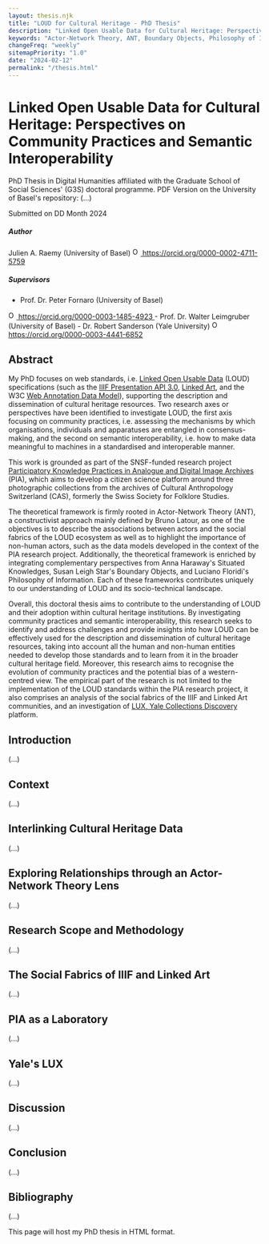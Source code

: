 ```yaml
---
layout: thesis.njk
title: "LOUD for Cultural Heritage - PhD Thesis"
description: "Linked Open Usable Data for Cultural Heritage: Perspectives on Community Practices and Semantic Interoperability – My PhD focuses on web standards, i.e. Linked Open Usable Data (LOUD) specifications (such as the IIIF Presentation API 3.0, Linked Art, and the W3C Web Annotation Data Model, supporting the description and dissemination of cultural heritage resources. Two research axes or perspectives have been identified to investigate LOUD, the first axis focusing on community practices, i.e. assessing the mechanisms by which organisations, individuals and apparatuses are entangled in consensus-making, and the second on semantic interoperability, i.e. how to make data meaningful to machines in a standardised and interoperable manner. This work is grounded as part of the SNSF-funded research project Participatory Knowledge Practices in Analogue and Digital Image Archives (PIA), which aims to develop a citizen science platform around three photographic collections from the archives of Cultural Anthropology Switzerland (CAS), formerly the Swiss Society for Folklore Studies. The theoretical framework is firmly rooted in Actor-Network Theory (ANT), a constructivist approach mainly defined by Bruno Latour, as one of the objectives is to describe the associations between actors and the social fabrics of the LOUD ecosystem as well as to highlight the importance of non-human actors, such as the data models developed in the context of the PIA research project. Additionally, the theoretical framework is enriched by integrating complementary perspectives from Anna Haraway's Situated Knowledges, Susan Leigh Star's Boundary Objects, and Luciano Floridi's Philosophy of Information. Each of these frameworks contributes uniquely to our understanding of LOUD and its socio-technical landscape. Overall, this doctoral thesis aims to contribute to the understanding of LOUD and their adoption within cultural heritage institutions. By investigating community practices and semantic interoperability, this research seeks to identify and address challenges and provide insights into how LOUD can be effectively used for the description and dissemination of cultural heritage resources, taking into account all the human and non-human entities needed to develop those standards and to learn from it in the broader cultural heritage field. Moreover, this research aims to recognise the evolution of community practices and the potential bias of a western-centred view. The empirical part of the research is not limited to the implementation of the LOUD standards within the PIA research project, it also comprises an analysis of the social fabrics of the IIIF and Linked Art communities, and an investigation of LUX, Yale Collections Discovery platform."
keywords: "Actor-Network Theory, ANT, Boundary Objects, Philosophy of Information, Situated Knowledges, Science and Technology Studies, STS, DH, PhD Thesis in Digital Humanities, Citizen Science"
changeFreq: "weekly"
sitemapPriority: "1.0"
date: "2024-02-12"
permalink: "/thesis.html"
---
```


# Linked Open Usable Data for Cultural Heritage: Perspectives on Community Practices and Semantic Interoperability

PhD Thesis in Digital Humanities affiliated with the Graduate School of Social Sciences' (G3S) doctoral programme. PDF Version on the University of Basel's repository: (...)

Submitted on DD Month 2024

##### Author 

Julien A. Raemy (University of Basel) <a href="https://orcid.org/0000-0002-4711-5759" target="_blank">
<img alt="ORCID logo" src="https://info.orcid.org/wp-content/uploads/2019/11/orcid_16x16.png" width="16" height="16" />
https://orcid.org/0000-0002-4711-5759
</a>

##### Supervisors 
- Prof. Dr. Peter Fornaro (University of Basel) <a href="https://orcid.org/0000-0003-1485-4923" target="_blank">
<img alt="ORCID logo" src="https://info.orcid.org/wp-content/uploads/2019/11/orcid_16x16.png" width="16" height="16" />
https://orcid.org/0000-0003-1485-4923
</a>
- Prof. Dr. Walter Leimgruber (University of Basel) 
- Dr. Robert Sanderson (Yale University) <a href="https://orcid.org/0000-0003-4441-6852" target="_blank">
<img alt="ORCID logo" src="https://info.orcid.org/wp-content/uploads/2019/11/orcid_16x16.png" width="16" height="16" />
https://orcid.org/0000-0003-4441-6852
</a>

## Abstract

My PhD focuses on web standards, i.e. [Linked Open Usable Data](loud.html) (LOUD) specifications (such as the [IIIF Presentation API 3.0](https://iiif.io/api/presentation/3.0/), [Linked Art](https://linked.art), and the W3C [Web Annotation Data Model](https://www.w3.org/TR/annotation-model/)), supporting the description and dissemination of cultural heritage resources. Two research axes or perspectives have been identified to investigate LOUD, the first axis focusing on community practices, i.e. assessing the mechanisms by which organisations, individuals and apparatuses are entangled in consensus-making, and the second on semantic interoperability, i.e. how to make data meaningful to machines in a standardised and interoperable manner.

This work is grounded as part of the SNSF-funded research project [Participatory Knowledge Practices in Analogue and Digital Image Archives](pia.html) (PIA), which aims to develop a citizen science platform around three photographic collections from the archives of Cultural Anthropology Switzerland (CAS), formerly the Swiss Society for Folklore Studies.
 
The theoretical framework is firmly rooted in Actor-Network Theory (ANT), a constructivist approach mainly defined by Bruno Latour, as one of the objectives is to describe the associations between actors and the social fabrics of the LOUD ecosystem as well as to highlight the importance of non-human actors, such as the data models developed in the context of the PIA research project. Additionally, the theoretical framework is enriched by integrating complementary perspectives from Anna Haraway's Situated Knowledges, Susan Leigh Star's Boundary Objects, and Luciano Floridi's Philosophy of Information. Each of these frameworks contributes uniquely to our understanding of LOUD and its socio-technical landscape.

Overall, this doctoral thesis aims to contribute to the understanding of LOUD and their adoption within cultural heritage institutions. By investigating community practices and semantic interoperability, this research seeks to identify and address challenges and provide insights into how LOUD can be effectively used for the description and dissemination of cultural heritage resources, taking into account all the human and non-human entities needed to develop those standards and to learn from it in the broader cultural heritage field. Moreover, this research aims to recognise the evolution of community practices and the potential bias of a western-centred view. The empirical part of the research is not limited to the implementation of the LOUD standards within the PIA research project, it also comprises an analysis of the social fabrics of the IIIF and Linked Art communities, and an investigation of [LUX, Yale Collections Discovery](https://lux.collections.yale.edu/) platform.

## Introduction

(...)

## Context

(...)

## Interlinking Cultural Heritage Data

(...)

## Exploring Relationships through an Actor-Network Theory Lens

(...)

## Research Scope and Methodology

(...)

## The Social Fabrics of IIIF and Linked Art

(...)

## PIA as a Laboratory

(...)

## Yale's LUX

(...)

## Discussion

(...)

## Conclusion

(...)

## Bibliography

(...)





This page will host my PhD thesis in HTML format.





